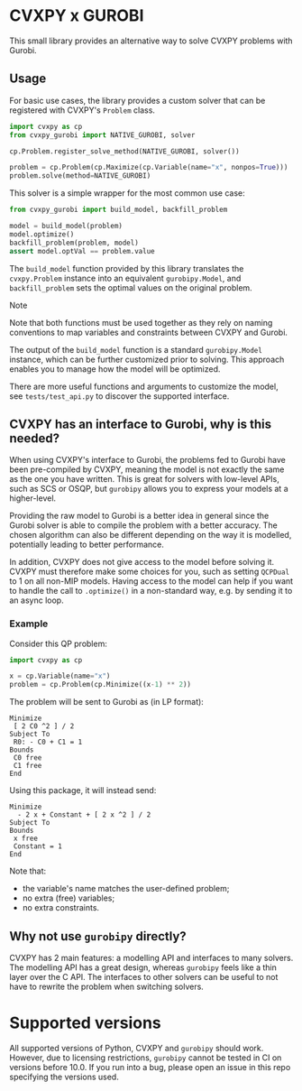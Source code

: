 # CVXPY x GUROBI

This small library provides an alternative way to solve CVXPY problems with Gurobi.

## Usage

For basic use cases, the library provides a custom solver that can be registered
with CVXPY's `Problem` class.

```python
import cvxpy as cp
from cvxpy_gurobi import NATIVE_GUROBI, solver

cp.Problem.register_solve_method(NATIVE_GUROBI, solver())

problem = cp.Problem(cp.Maximize(cp.Variable(name="x", nonpos=True)))
problem.solve(method=NATIVE_GUROBI)
```

This solver is a simple wrapper for the most common use case:

```python
from cvxpy_gurobi import build_model, backfill_problem

model = build_model(problem)
model.optimize()
backfill_problem(problem, model)
assert model.optVal == problem.value
```

The `build_model` function provided by this library translates the `cvxpy.Problem` instance
into an equivalent `gurobipy.Model`, and `backfill_problem` sets the optimal
values on the original problem.

> [!NOTE]
> Note that both functions must be used together as they rely on naming conventions to map variables and constraints between CVXPY and Gurobi.

The output of the `build_model` function is a standard `gurobipy.Model` instance,
which can be further customized prior to solving. This approach enables you to
manage how the model will be optimized.

There are more useful functions and arguments to customize the model,
see `tests/test_api.py` to discover the supported interface.


## CVXPY has an interface to Gurobi, why is this needed?

When using CVXPY's interface to Gurobi,
the problems fed to Gurobi have been pre-compiled by CVXPY,
meaning the model is not exactly the same as the one you have written.
This is great for solvers with low-level APIs, such as SCS or OSQP,
but `gurobipy` allows you to express your models at a higher-level.

Providing the raw model to Gurobi is a better idea in general since
the Gurobi solver is able to compile the problem with a better accuracy.
The chosen algorithm can also be different depending on the way it is modelled,
potentially leading to better performance.

In addition, CVXPY does not give access to the model before solving it.
CVXPY must therefore make some choices for you,
such as setting `QCPDual` to 1 on all non-MIP models.
Having access to the model can help
if you want to handle the call to `.optimize()` in a non-standard way,
e.g. by sending it to an async loop.


### Example

Consider this QP problem:

```python
import cvxpy as cp

x = cp.Variable(name="x")
problem = cp.Problem(cp.Minimize((x-1) ** 2))
```

The problem will be sent to Gurobi as (in LP format):

```
Minimize
 [ 2 C0 ^2 ] / 2 
Subject To
 R0: - C0 + C1 = 1
Bounds
 C0 free
 C1 free
End
```

Using this package, it will instead send:

```
Minimize
  - 2 x + Constant + [ 2 x ^2 ] / 2 
Subject To
Bounds
 x free
 Constant = 1
End
```

Note that:
* the variable's name matches the user-defined problem;
* no extra (free) variables;
* no extra constraints.

## Why not use `gurobipy` directly?

CVXPY has 2 main features: a modelling API and interfaces to many solvers. The modelling API has a great design, whereas `gurobipy` feels like a thin layer over the C API. The interfaces to other solvers can be useful to not have to rewrite the problem when switching solvers.


# Supported versions

All supported versions of Python, CVXPY and `gurobipy` should work.
However, due to licensing restrictions,
`gurobipy` cannot be tested in CI on versions before 10.0.
If you run into a bug, please open an issue in this repo specifying the versions used.
